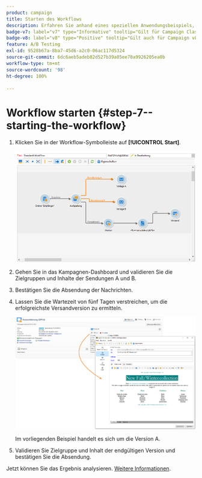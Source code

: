 ```yaml
---
product: campaign
title: Starten des Workflows
description: Erfahren Sie anhand eines speziellen Anwendungsbeispiels, wie Sie A/B-Tests durchführen
badge-v7: label="v7" type="Informative" tooltip="Gilt für Campaign Classic v7"
badge-v8: label="v8" type="Positive" tooltip="Gilt auch für Campaign v8"
feature: A/B Testing
exl-id: 9528b67a-8ba7-45d6-a2c0-06ac117d5324
source-git-commit: 6dc6aeb5adeb82d527b39a05ee70a9926205ea0b
workflow-type: tm+mt
source-wordcount: '98'
ht-degree: 100%

---
```


# Workflow starten {#step-7--starting-the-workflow}



1. Klicken Sie in der Workflow-Symbolleiste auf **[!UICONTROL Start]**.

   ![](assets/use_case_abtesting_startwkfl_001.png)

1. Gehen Sie in das Kampagnen-Dashboard und validieren Sie die Zielgruppen und Inhalte der Sendungen A und B.
1. Bestätigen Sie die Absendung der Nachrichten.
1. Lassen Sie die Wartezeit von fünf Tagen verstreichen, um die erfolgreichste Versandversion zu ermitteln.

   ![](assets/use_case_abtesting_startwkfl_002.png)

   Im vorliegenden Beispiel handelt es sich um die Version A.

1. Validieren Sie Zielgruppe und Inhalt der endgültigen Version und bestätigen Sie die Absendung.

Jetzt können Sie das Ergebnis analysieren. [Weitere Informationen](a-b-testing-uc-analyzing.md).
